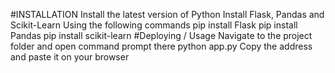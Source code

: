 #INSTALLATION
Install the latest version of Python
Install Flask, Pandas and Scikit-Learn
Using the following commands
pip install Flask
pip install Pandas
pip install scikit-learn
#Deploying / Usage
Navigate to the project folder and open command prompt there
python app.py
Copy the address and paste it on your browser
